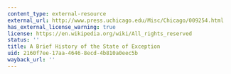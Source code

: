 ```yaml
---
content_type: external-resource
external_url: http://www.press.uchicago.edu/Misc/Chicago/009254.html
has_external_license_warning: true
license: https://en.wikipedia.org/wiki/All_rights_reserved
status: ''
title: A Brief History of the State of Exception
uid: 2160f7ee-17aa-4646-8ecd-4b810a0eec5b
wayback_url: ''
---
```

